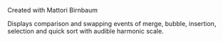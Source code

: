 Created with Mattori Birnbaum

Displays comparison and swapping events of merge, bubble, insertion, selection and quick sort with audible harmonic scale. 
